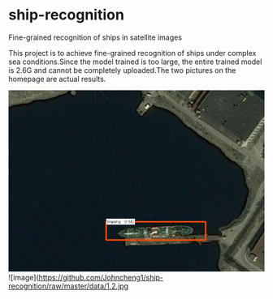 # ship-recognition
Fine-grained recognition of ships in satellite images

This project is to achieve fine-grained recognition of ships under complex sea conditions.Since the model trained is too large, the entire trained model is 2.6G and cannot be completely uploaded.The two pictures on the homepage are actual results.

![image](https://github.com/Johncheng1/ship-recognition/raw/master/data/1.1.jpg)
![image](https://github.com/Johncheng1/ship-recognition/raw/master/data/1.2.jpg
